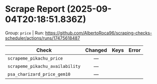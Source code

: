 # Scrape Report (2025-09-04T20:18:51.836Z)

Group: `price`  |  Run: https://github.com/AlbertoRoca96/scraping-checks-scheduler/actions/runs/17475618487

| Check | Changed | Keys | Error |
|---|:---:|:--|:--|
| `scrapeme_pikachu_price` | — |  |  |
| `scrapeme_pikachu_availability` | — |  |  |
| `psa_charizard_price_gem10` | — |  |  |
